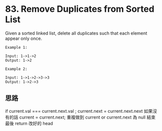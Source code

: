 # 83. Remove Duplicates from Sorted List

Given a sorted linked list, delete all duplicates such that each element appear only once.

```
Example 1:

Input: 1->1->2
Output: 1->2
```

```
Example 2:

Input: 1->1->2->3->3
Output: 1->2->3
```

## 思路

if current.val === current.next.val ; current.next = current.next.next
如果沒有的話 current = current.next;
重複做到 current or current.next 為 null 結束
最後 return 改好的 head
